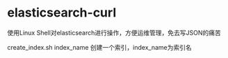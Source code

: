 # elasticsearch-curl
使用Linux Shell对elasticsearch进行操作，方便运维管理，免去写JSON的痛苦

create_index.sh index_name
创建一个索引，index_name为索引名
